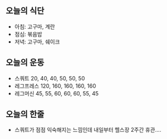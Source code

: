 ## 오늘의 식단
* 아침: 고구마, 계란
* 점심: 볶음밥
* 저녁: 고구마, 쉐이크

## 오늘의 운동
* 스쿼트 20, 40, 40, 50, 50, 50
* 레그프레스 120, 160, 160, 160, 160
* 레그머신 45, 55, 60, 60, 60, 55, 45

## 오늘의 한줄
* 스쿼트가 점점 익숙해지는 느낌인데 내일부터 헬스장 2주간 휴관....

